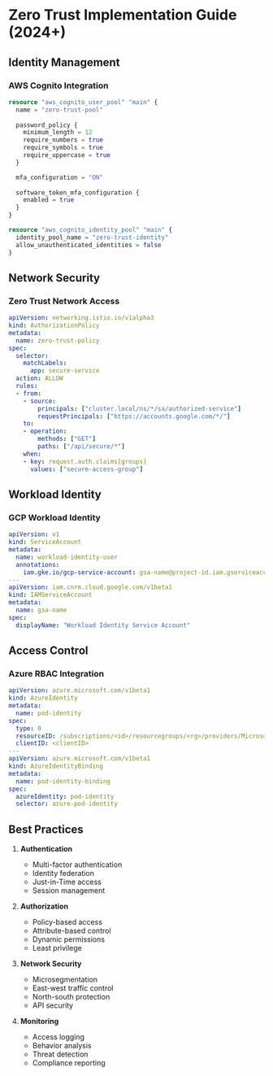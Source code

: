 # Zero Trust Implementation Guide (2024+)

## Identity Management

### AWS Cognito Integration
```terraform
resource "aws_cognito_user_pool" "main" {
  name = "zero-trust-pool"
  
  password_policy {
    minimum_length = 12
    require_numbers = true
    require_symbols = true
    require_uppercase = true
  }

  mfa_configuration = "ON"
  
  software_token_mfa_configuration {
    enabled = true
  }
}

resource "aws_cognito_identity_pool" "main" {
  identity_pool_name = "zero-trust-identity"
  allow_unauthenticated_identities = false
}
```

## Network Security

### Zero Trust Network Access
```yaml
apiVersion: networking.istio.io/v1alpha3
kind: AuthorizationPolicy
metadata:
  name: zero-trust-policy
spec:
  selector:
    matchLabels:
      app: secure-service
  action: ALLOW
  rules:
  - from:
    - source:
        principals: ["cluster.local/ns/*/sa/authorized-service"]
        requestPrincipals: ["https://accounts.google.com/*/"]
    to:
    - operation:
        methods: ["GET"]
        paths: ["/api/secure/*"]
    when:
    - key: request.auth.claims[groups]
      values: ["secure-access-group"]
```

## Workload Identity

### GCP Workload Identity
```yaml
apiVersion: v1
kind: ServiceAccount
metadata:
  name: workload-identity-user
  annotations:
    iam.gke.io/gcp-service-account: gsa-name@project-id.iam.gserviceaccount.com
---
apiVersion: iam.cnrm.cloud.google.com/v1beta1
kind: IAMServiceAccount
metadata:
  name: gsa-name
spec:
  displayName: "Workload Identity Service Account"
```

## Access Control

### Azure RBAC Integration
```yaml
apiVersion: azure.microsoft.com/v1beta1
kind: AzureIdentity
metadata:
  name: pod-identity
spec:
  type: 0
  resourceID: /subscriptions/<id>/resourcegroups/<rg>/providers/Microsoft.ManagedIdentity/userAssignedIdentities/<name>
  clientID: <clientID>
---
apiVersion: azure.microsoft.com/v1beta1
kind: AzureIdentityBinding
metadata:
  name: pod-identity-binding
spec:
  azureIdentity: pod-identity
  selector: azure-pod-identity
```

## Best Practices

1. **Authentication**
   - Multi-factor authentication
   - Identity federation
   - Just-in-Time access
   - Session management

2. **Authorization**
   - Policy-based access
   - Attribute-based control
   - Dynamic permissions
   - Least privilege

3. **Network Security**
   - Microsegmentation
   - East-west traffic control
   - North-south protection
   - API security

4. **Monitoring**
   - Access logging
   - Behavior analysis
   - Threat detection
   - Compliance reporting